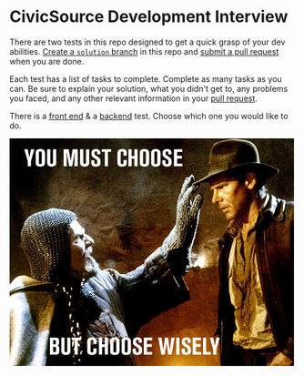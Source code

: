 # CivicSource Development Interview

There are two tests in this repo designed to get a quick grasp of your dev abilities. [Create a `solution` branch](https://help.github.com/articles/creating-and-deleting-branches-within-your-repository/) in this repo and [submit a pull request](https://help.github.com/articles/using-pull-requests/) when you are done.

Each test has a list of tasks to complete. Complete as many tasks as you can. Be sure to explain your solution, what you didn't get to, any problems you faced, and any other relevant information in your [pull request](https://help.github.com/articles/using-pull-requests/).

There is a [front end](frontend) & a [backend](backend) test. Choose which one you would like to do.

![choose wisely](choose-wisely.jpg)
